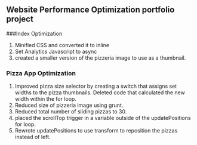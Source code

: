 ## Website Performance Optimization portfolio project

###Index Optimization
1. Minified CSS and converted it to inline
2. Set Analytics Javascript to async
3. created a smaller version of the pizzeria image to use as a thumbnail.

### Pizza App Optimization
1. Improved pizza size selector by creating a switch that assigns set widths to the pizza thumbnails. Deleted code that calculated the new width within the for loop.
2. Reduced size of pizzeria image using grunt.
3. Reduced total number of sliding pizzas to 30.
4. placed the scrollTop trigger in a variable outside of the updatePositions for loop.
5. Rewrote updatePositions to use transform to reposition the pizzas instead of left.
